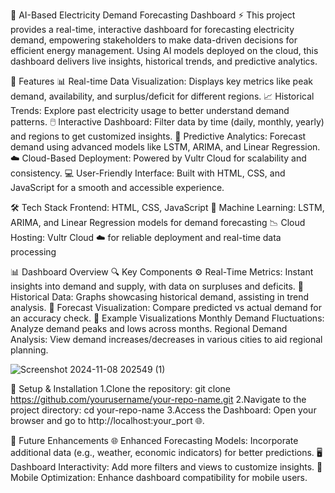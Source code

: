 🔋 AI-Based Electricity Demand Forecasting Dashboard ⚡
This project provides a real-time, interactive dashboard for forecasting electricity demand, empowering stakeholders to make data-driven decisions for efficient energy management. Using AI models deployed on the cloud, this dashboard delivers live insights, historical trends, and predictive analytics.

🌟 Features
📊 Real-time Data Visualization: Displays key metrics like peak demand, availability, and surplus/deficit for different regions.
📈 Historical Trends: Explore past electricity usage to better understand demand patterns.
🖱️ Interactive Dashboard: Filter data by time (daily, monthly, yearly) and regions to get customized insights.
🔮 Predictive Analytics: Forecast demand using advanced models like LSTM, ARIMA, and Linear Regression.
☁️ Cloud-Based Deployment: Powered by Vultr Cloud for scalability and consistency.
💻 User-Friendly Interface: Built with HTML, CSS, and JavaScript for a smooth and accessible experience.


🛠️ Tech Stack
Frontend: HTML, CSS, JavaScript 🎨
Machine Learning: LSTM, ARIMA, and Linear Regression models for demand forecasting 📉
Cloud Hosting: Vultr Cloud ☁️ for reliable deployment and real-time data processing


📊 Dashboard Overview
🔍 Key Components
⚙️ Real-Time Metrics: Instant insights into demand and supply, with data on surpluses and deficits.
📅 Historical Data: Graphs showcasing historical demand, assisting in trend analysis.
🔮 Forecast Visualization: Compare predicted vs actual demand for an accuracy check.
📸 Example Visualizations
Monthly Demand Fluctuations: Analyze demand peaks and lows across months.
Regional Demand Analysis: View demand increases/decreases in various cities to aid regional planning.

![Screenshot 2024-11-08 202549 (1)](https://github.com/user-attachments/assets/66764072-ebfa-4907-916f-455af3549f84)

🚀 Setup & Installation
1.Clone the repository: git clone https://github.com/yourusername/your-repo-name.git
2.Navigate to the project directory: cd your-repo-name
3.Access the Dashboard: Open your browser and go to http://localhost:your_port 🌐.

🌱 Future Enhancements
🌐 Enhanced Forecasting Models: Incorporate additional data (e.g., weather, economic indicators) for better predictions.
🖥️ Dashboard Interactivity: Add more filters and views to customize insights.
📱 Mobile Optimization: Enhance dashboard compatibility for mobile users.


